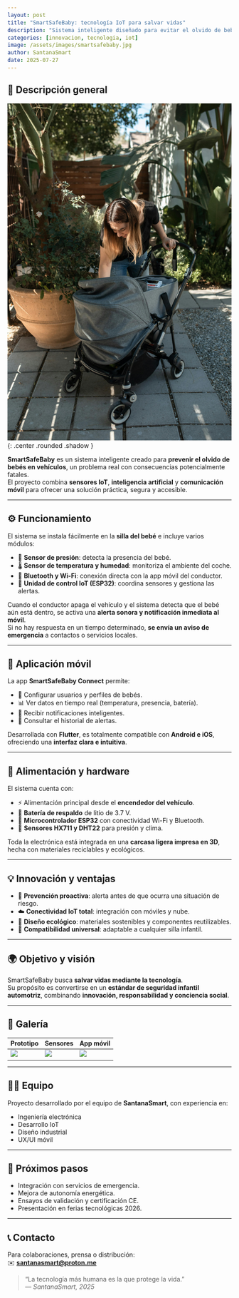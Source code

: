 ```yaml
---
layout: post
title: "SmartSafeBaby: tecnología IoT para salvar vidas"
description: "Sistema inteligente diseñado para evitar el olvido de bebés en vehículos mediante sensores IoT, alertas móviles y conectividad inteligente."
categories: [innovacion, tecnologia, iot]
image: /assets/images/smartsafebaby.jpg
author: SantanaSmart
date: 2025-07-27
---
```


## 🧠 Descripción general

![SmartSafeBaby](/assets/images/smartsafebaby.jpg){: .center .rounded .shadow }

**SmartSafeBaby** es un sistema inteligente creado para **prevenir el olvido de bebés en vehículos**, un problema real con consecuencias potencialmente fatales.  
El proyecto combina **sensores IoT**, **inteligencia artificial** y **comunicación móvil** para ofrecer una solución práctica, segura y accesible.

---

## ⚙️ Funcionamiento

El sistema se instala fácilmente en la **silla del bebé** e incluye varios módulos:

- 🧩 **Sensor de presión**: detecta la presencia del bebé.  
- 🌡️ **Sensor de temperatura y humedad**: monitoriza el ambiente del coche.  
- 📡 **Bluetooth y Wi-Fi**: conexión directa con la app móvil del conductor.  
- 🔌 **Unidad de control IoT (ESP32)**: coordina sensores y gestiona las alertas.

Cuando el conductor apaga el vehículo y el sistema detecta que el bebé aún está dentro, se activa una **alerta sonora y notificación inmediata al móvil**.  
Si no hay respuesta en un tiempo determinado, **se envía un aviso de emergencia** a contactos o servicios locales.

---

## 📱 Aplicación móvil

La app **SmartSafeBaby Connect** permite:

- 👶 Configurar usuarios y perfiles de bebés.  
- 📊 Ver datos en tiempo real (temperatura, presencia, batería).  
- 🔔 Recibir notificaciones inteligentes.  
- 📜 Consultar el historial de alertas.

Desarrollada con **Flutter**, es totalmente compatible con **Android e iOS**, ofreciendo una **interfaz clara e intuitiva**.

---

## 🔋 Alimentación y hardware

El sistema cuenta con:

- ⚡ Alimentación principal desde el **encendedor del vehículo**.  
- 🔋 **Batería de respaldo** de litio de 3.7 V.  
- 🧠 **Microcontrolador ESP32** con conectividad Wi-Fi y Bluetooth.  
- 🧮 **Sensores HX711 y DHT22** para presión y clima.

Toda la electrónica está integrada en una **carcasa ligera impresa en 3D**, hecha con materiales reciclables y ecológicos.

---

## 💡 Innovación y ventajas

- 🚨 **Prevención proactiva**: alerta antes de que ocurra una situación de riesgo.  
- ☁️ **Conectividad IoT total**: integración con móviles y nube.  
- 🌱 **Diseño ecológico**: materiales sostenibles y componentes reutilizables.  
- 🧩 **Compatibilidad universal**: adaptable a cualquier silla infantil.  

---

## 🌍 Objetivo y visión

SmartSafeBaby busca **salvar vidas mediante la tecnología**.  
Su propósito es convertirse en un **estándar de seguridad infantil automotriz**, combinando **innovación, responsabilidad y conciencia social**.

---

## 📸 Galería

| Prototipo | Sensores | App móvil |
|------------|-----------|------------|
| ![](/assets/images/smartsafebaby-prototipo.jpg) | ![](/assets/images/smartsafebaby-sensores.jpg) | ![](/assets/images/smartsafebaby-app.jpg) |

---

## 🧑‍🔬 Equipo

Proyecto desarrollado por el equipo de **SantanaSmart**, con experiencia en:

- Ingeniería electrónica  
- Desarrollo IoT  
- Diseño industrial  
- UX/UI móvil  

---

## 📅 Próximos pasos

- Integración con servicios de emergencia.  
- Mejora de autonomía energética.  
- Ensayos de validación y certificación CE.  
- Presentación en ferias tecnológicas 2026.  

---

## 📞 Contacto

Para colaboraciones, prensa o distribución:  
✉️ **santanasmart@proton.me**

> “La tecnología más humana es la que protege la vida.”  
> — *SantanaSmart, 2025*

